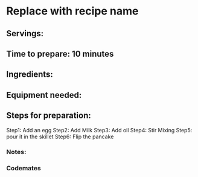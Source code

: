 # Replace with recipe name

## Servings: 

## Time to prepare: 10 minutes

## Ingredients:


## Equipment needed:


## Steps for preparation:
Step1: Add an egg 
Step2: Add Milk 
Step3: Add oil 
Step4: Stir Mixing 
Step5: pour it in the skillet 
Step6: Flip the pancake 

### Notes:



### Codemates #
